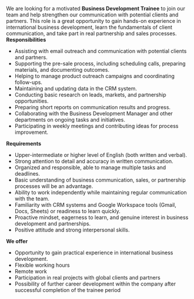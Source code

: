 We are looking for a motivated **Business Development Trainee** to join our
team and help strengthen our communication with potential clients and
partners. This role is a great opportunity to gain hands-on experience in
international business development, learn the fundamentals of client
communication, and take part in real partnership and sales processes.  
**Responsibilities**

  * Assisting with email outreach and communication with potential clients and partners.
  * Supporting the pre-sale process, including scheduling calls, preparing materials, and documenting outcomes.
  * Helping to manage product outreach campaigns and coordinating follow-ups.
  * Maintaining and updating data in the CRM system.
  * Conducting basic research on leads, markets, and partnership opportunities.
  * Preparing short reports on communication results and progress.
  * Collaborating with the Business Development Manager and other departments on ongoing tasks and initiatives.
  * Participating in weekly meetings and contributing ideas for process improvement.

**Requirements**

  * Upper-intermediate or higher level of English (both written and verbal).
  * Strong attention to detail and accuracy in written communication.
  * Organized and responsible, able to manage multiple tasks and deadlines.
  * Basic understanding of business communication, sales, or partnership processes will be an advantage.
  * Ability to work independently while maintaining regular communication with the team.
  * Familiarity with CRM systems and Google Workspace tools (Gmail, Docs, Sheets) or readiness to learn quickly.
  * Proactive mindset, eagerness to learn, and genuine interest in business development and partnerships.
  * Positive attitude and strong interpersonal skills.

**We offer**

  * Opportunity to gain practical experience in international business development.
  * Flexible working hours
  * Remote work
  * Participation in real projects with global clients and partners
  * Possibility of further career development within the company after successful completion of the trainee period